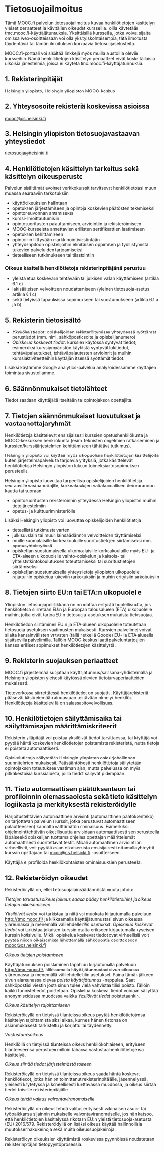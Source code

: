 # Tietosuojailmoitus 

Tämä MOOC.fi palvelun tietosuojailmoitus kuvaa henkilötietojen käsittelyn yleiset periaatteet ja käyttäjien oikeudet kursseilla, joilla käytetään tmc.mooc.fi-käyttäjätunnuksia. Yksittäisillä kursseilla, jotka voivat sijaita omissa web-osoitteissaan voi olla yksityiskohtaisempia, tätä ilmoitusta täydentäviä tai tämän ilmoituksen korvaavia tietosuojaselosteita.

MOOC.fi-portaali voi sisältää linkkejä myös muilla alustoilla oleviin kursseihin. Nämä henkilötietojen käsittelyn periaatteet eivät koske tällaisia ulkoisia järjestelmiä, joissa ei käytetä tmc.mooc.fi-käyttäjätunnuksia.

## 1. Rekisterinpitäjät

Helsingin yliopisto, Helsingin yliopiston MOOC-keskus

## 2. Yhteysosoite rekisteriä koskevissa asioissa

mooc@cs.helsinki.fi

## 3. Helsingin yliopiston tietosuojavastaavan yhteystiedot

tietosuoja@helsinki.fi

## 4. Henkilötietojen käsittelyn tarkoitus sekä käsittelyn oikeusperuste

Palvelun sisältämät avoimet verkkokurssit tarvitsevat henkilötietojasi muun muassa seuraaviin tarkoituksiin
- käyttöoikeuksien hallintaan
- opetuksen järjestämiseen ja opintoja koskevien päätösten tekemiseksi
- opintoneuvonnan antamiseksi
- kurssi-ilmoittautumisiin
- opintosuoritusten palauttamiseen, arviointiin ja rekisteröimiseen
- MOOC-kursseista annettavien erillisten sertifikaattien laatimiseen
- opetuksen kehittämiseen
- opintoihin liittyvään markkinointiviestintään
- yhteydenpitoon opiskelijoihin elinikäisen oppimisen ja työllistymistä tukevien palveluiden tarjoamiseksi
- tieteelliseen tutkimukseen tai tilastointiin

### Oikeus käsitellä henkilötietoja rekisterinpitäjänä perustuu
- yleistä etua koskevaan tehtävään tai julkisen vallan käyttämiseen (artikla 6.1 e)
- lakisääteisen velvoitteen noudattamiseen (yleinen tietosuoja-asetus artikla 6.1 c)
- sekä tietyissä tapauksissa sopimukseen tai suostumukseen (artikla 6.1 a ja b)

## 5. Rekisterin tietosisältö
- *Yksilöimistiedot*: opiskelijoiden rekisteröitymisen yhteydessä syöttämät perustiedot (mm. nimi, sähköpostiosoite ja opiskelijanumero)
- *Opiskelua koskevat tiedot*: kurssien käytössä syntyvät tiedot; esimerkiksi kurssiympäristön käytöstä syntyvät lokitiedot,  tehtäväpalautukset, tehtäväpalautusten arvioinnit ja muihin kurssiaktiviteetteihin käyttäjän itsensä syöttämät tiedot.

Lisäksi käytämme Google analytics-palvelua analysoidessamme käyttäjien toimintaa sivustollamme.

## 6. Säännönmukaiset tietolähteet

Tiedot saadaan käyttäjältä itseltään tai opintojakson opettajilta. 

## 7. Tietojen säännönmukaiset luovutukset ja vastaanottajaryhmät

Henkilötietoja käsittelevät ensisijaisesti kurssien opetushenkilökunta ja MOOC-keskuksen henkilökunta (esim. teknisten ongelmien ratkaiseminen ja kurssien/kurssijärjestelmien kehittämiseen tähtäävä tutkimus). 

Helsingin yliopisto voi käyttää myös ulkopuolisia henkilötietojen käsittelijöitä kuten järjestelmäpalveluita tarjoavia yrityksiä, jotka käsittelevät henkilötietoja Helsingin yliopiston lukuun toimeksiantosopimuksen perusteella.

Helsingin yliopisto luovuttaa tarpeellisia opiskelijoiden henkilötietoja seuraaville vastaanottajille, korkeakoulujen valtakunnallisen tietovarannon kautta tai suoraan
- opintosuoritusten rekisteröinnin yhteydessä Helsingin yliopiston muihin tietojärjestelmiin
- opetus- ja kulttuuriministeriölle

Lisäksi Helsingin yliopisto voi luovuttaa opiskelijoiden henkilötietoja
- tieteellistä tutkimusta varten
- julkisuuslain tai muun lainsäädännön velvoitteiden täyttämiseksi
- muille suomalaisille korkeakouluille suoritustietojen siirtämiseksi mm. opetusyhteistyössä
- opiskelijan suostumuksella ulkomaalaisille korkeakouluille myös EU- ja ETA-alueen ulkopuolelle vaihto-opiskelun ja kaksois- tai yhteistutkintokoulutuksen toteuttamiseksi tai suoritustietojen siirtämiseksi
- opiskelijan suostumuksella yhteystietoja yliopiston ulkopuolelle rajattuihin opiskelua tukeviin tarkoituksiin ja muihin erityisiin tarkoituksiin

## 8. Tietojen siirto EU:n tai ETA:n ulkopuolelle

Yliopiston tietosuojapolitiikkana on noudattaa erityistä huolellisuutta, jos henkilötietoa siirretään EU:n ja Euroopan talousalueen (ETA) ulkopuolelle maihin, jotka eivät tarjoa EU:n tietosuoja-asetuksen mukaista tietosuojaa.

Henkilötiedon siirtäminen EU:n ja ETA-alueen ulkopuolelle toteutetaan tietosuoja-asetuksen vaatimusten mukaisesti.
Kurssien palvelimet voivat sijaita kansainvälisten yritysten (tällä hetkellä Google) EU- ja ETA-alueella sijaitsevilla palvelimilla. Tällöin MOOC-keskus laatii palveluntarjoajien kanssa erilliset sopimukset henkilötietojen käsittelystä. 

## 9. Rekisterin suojauksen periaatteet

MOOC.fi järjestelmää suojataan käyttäjätunnus/salasana-yhdistelmällä ja Helsingin yliopiston yleisesti käytössä olevien tietoturvaperiaatteiden mukaisesti.

Tietoverkossa siirrettäessä henkilötiedot on suojattu. Käyttäjärekisteriä pääsevät käsittelemään ainoastaan tehtävään nimetyt henkilöt. Henkilötietoja käsittelevillä on salassapitovelvollisuus.

## 10. Henkilötietojen säilyttämisaika tai säilyttämisajan määrittämiskriteerit

Rekisterin ylläpitäjä voi poistaa yksilöivät tiedot tarvittaessa, tai käyttäjä voi pyytää häntä koskevien henkilötietojen poistamista rekisteristä, mutta tietoja ei poisteta automaattisesti.

Opiskelutietoja säilytetään Helsingin yliopiston asiakirjahallinnon suunnitelmien mukaisesti. Pääsääntöisesti henkilötietoja säilytetään opintojakson toteutuksen vaatiman ajan, mutta palvelussa on myös pitkäkestoisia kurssialueita, joilla tiedot säilyvät pidempään. 

## 11. Tieto automaattisen päätöksenteon tai profiloinnin olemassaolosta sekä tieto käsittelyn logiikasta ja merkityksestä rekisteröidylle

Harjoitustehtävien automaattinen arviointi (automaattinen päätöksenteko) on tarjottavan palvelun (kurssit, jotka perustuvat automaattiseen palautteeseen) kannalta välttämätön ominaisuus. Esimerkiksi ohjelmointitehtävän oikeellisuutta arvioidaan automaattisesti sen perusteella läpäiseekö opiskelijan tuottama ohjelma opettajan määrittelemät automaattisesti suoritettavat testit. Mikäli automaattinen arviointi on virheellistä, voit pyytää asian oikaisemista ensisijaisesti ottamalla yhteyttä kurssin opettajaan tai mooc@cs.helsinki.fi -osoitteeseen.

Käyttäjiä ei profiloida henkilökohtaisten ominaisuuksien perusteella.

## 12. Rekisteröidyn oikeudet

Rekisteröidyllä on, ellei tietosuojalainsäädännöstä muuta johdu:

*Tietojen tarkastusoikeus (oikeus saada pääsy henkilötietoihin) ja oikeus tietojen oikaisemiseen*

_Yksilöivät tiedot_ voi tarkistaa ja niitä voi muokata kirjautumalla palveluun http://tmc.mooc.fi/ ja klikkaamalla käyttäjätunnustasi sivun oikeassa yläreunassa ja menemällä välilehdelle _tilin asetukset_. _Opiskelua koskevat tiedot_ voi tarkistaa jokaisen kurssin osalta erikseen kirjautumalla kyseisen kurssin kotisivulle. Mikäli opiskelua koskevat tiedot ovat virheellisiä voit pyytää niiden oikaisemista lähettämällä sähköpostia osoitteeseen mooc@cs.helsinki.fi

*Oikeus tietojen poistamiseen*

Käyttäjätunnuksen poistaminen tapahtuu kirjautumalla palveluun http://tmc.mooc.fi/, klikkaamalla käyttäjätunnustasi sivun oikeassa yläreunassa ja menemällä välilehdelle tilin asetukset. Paina tämän jälkeen sivun alareunassa olevaa _poista käyttäjätunnus_ -nappulaa. Saat sähköpostiisi viestin josta sinun tulee vielä vahvistaa tilisi poisto. Tällöin kaikki tunnistetiedot poistetaan. Opiskelua koskevat tiedot voidaan säilyttää anonymisoidussa muodossa vaikka _Yksilöivät tiedot_ poistetaankin. 

*Oikeus käsittelyn rajoittamiseen*

Rekisteröidyllä on tietyissä tilanteissa oikeus pyytää henkilötietojensa käsittelyn rajoittamista siksi aikaa, kunnes hänen tietonsa on asianmukaisesti tarkistettu ja korjattu tai täydennetty.

*Vastustamisoikeus*

Henkilöllä on tietyissä tilanteissa oikeus henkilökohtaiseen, erityiseen tilanteeseensa perustuen milloin tahansa vastustaa henkilötietojensa käsittelyä.

*Oikeus siirtää tiedot järjestelmästä toiseen*

Rekisteröidyllä on tietyissä tilanteissa oikeus saada häntä koskevat henkilötiedot, jotka hän on toimittanut rekisterinpitäjälle, jäsennellyssä, yleisesti käytetyssä ja koneellisesti luettavassa muodossa, ja oikeus siirtää tiedot toiselle rekisterinpitäjälle. 

*Oikeus tehdä valitus valvontaviranomaiselle*

Rekisteröidyllä on oikeus tehdä valitus erityisesti vakinaisen asuin- tai työpaikkansa sijainnin mukaiselle valvontaviranomaiselle, jos hän katsoo, että henkilötietojen käsittelyssä rikotaan EU:n yleistä tietosuoja-asetusta (EU) 2016/679. Rekisteröidyllä on lisäksi oikeus käyttää hallinnollisia muutoksenhakukeinoja sekä muita oikeussuojakeinoja.

Rekisteröidyn oikeuksien käyttämistä koskevissa pyynnöissä noudatetaan rekisterinpitäjän tietopyyntöprosessia.
